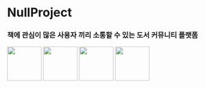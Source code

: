 # NullProject

### 책에 관심이 많은 사용자 끼리 소통할 수 있는 도서 커뮤니티 플랫폼

<img width ="80" src="https://user-images.githubusercontent.com/37688723/143313483-4f230f90-859e-4e80-9d79-47e06c999fbd.gif"/>

<img width ="80" src="https://user-images.githubusercontent.com/37688723/143313497-5b9fbb9e-67a8-4438-9e3a-28eb7fccf538.gif"/>

<img width ="80" src="https://user-images.githubusercontent.com/37688723/143313560-ef09929f-486a-4aa9-93b5-9ffa9a34c181.gif"/>

<img width ="80" src="https://user-images.githubusercontent.com/37688723/143313594-f28aa160-1a52-479c-a622-87d45b1eda20.gif"/>



